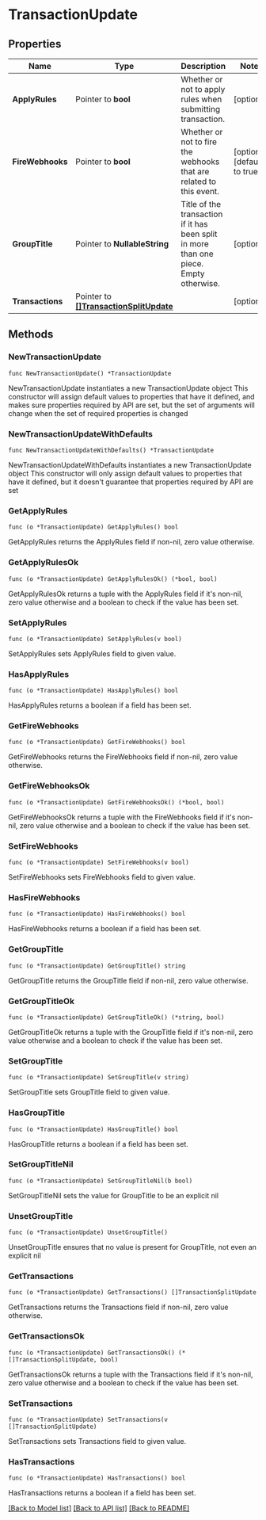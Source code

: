 # TransactionUpdate

## Properties

Name | Type | Description | Notes
------------ | ------------- | ------------- | -------------
**ApplyRules** | Pointer to **bool** | Whether or not to apply rules when submitting transaction. | [optional] 
**FireWebhooks** | Pointer to **bool** | Whether or not to fire the webhooks that are related to this event. | [optional] [default to true]
**GroupTitle** | Pointer to **NullableString** | Title of the transaction if it has been split in more than one piece. Empty otherwise. | [optional] 
**Transactions** | Pointer to [**[]TransactionSplitUpdate**](TransactionSplitUpdate.md) |  | [optional] 

## Methods

### NewTransactionUpdate

`func NewTransactionUpdate() *TransactionUpdate`

NewTransactionUpdate instantiates a new TransactionUpdate object
This constructor will assign default values to properties that have it defined,
and makes sure properties required by API are set, but the set of arguments
will change when the set of required properties is changed

### NewTransactionUpdateWithDefaults

`func NewTransactionUpdateWithDefaults() *TransactionUpdate`

NewTransactionUpdateWithDefaults instantiates a new TransactionUpdate object
This constructor will only assign default values to properties that have it defined,
but it doesn't guarantee that properties required by API are set

### GetApplyRules

`func (o *TransactionUpdate) GetApplyRules() bool`

GetApplyRules returns the ApplyRules field if non-nil, zero value otherwise.

### GetApplyRulesOk

`func (o *TransactionUpdate) GetApplyRulesOk() (*bool, bool)`

GetApplyRulesOk returns a tuple with the ApplyRules field if it's non-nil, zero value otherwise
and a boolean to check if the value has been set.

### SetApplyRules

`func (o *TransactionUpdate) SetApplyRules(v bool)`

SetApplyRules sets ApplyRules field to given value.

### HasApplyRules

`func (o *TransactionUpdate) HasApplyRules() bool`

HasApplyRules returns a boolean if a field has been set.

### GetFireWebhooks

`func (o *TransactionUpdate) GetFireWebhooks() bool`

GetFireWebhooks returns the FireWebhooks field if non-nil, zero value otherwise.

### GetFireWebhooksOk

`func (o *TransactionUpdate) GetFireWebhooksOk() (*bool, bool)`

GetFireWebhooksOk returns a tuple with the FireWebhooks field if it's non-nil, zero value otherwise
and a boolean to check if the value has been set.

### SetFireWebhooks

`func (o *TransactionUpdate) SetFireWebhooks(v bool)`

SetFireWebhooks sets FireWebhooks field to given value.

### HasFireWebhooks

`func (o *TransactionUpdate) HasFireWebhooks() bool`

HasFireWebhooks returns a boolean if a field has been set.

### GetGroupTitle

`func (o *TransactionUpdate) GetGroupTitle() string`

GetGroupTitle returns the GroupTitle field if non-nil, zero value otherwise.

### GetGroupTitleOk

`func (o *TransactionUpdate) GetGroupTitleOk() (*string, bool)`

GetGroupTitleOk returns a tuple with the GroupTitle field if it's non-nil, zero value otherwise
and a boolean to check if the value has been set.

### SetGroupTitle

`func (o *TransactionUpdate) SetGroupTitle(v string)`

SetGroupTitle sets GroupTitle field to given value.

### HasGroupTitle

`func (o *TransactionUpdate) HasGroupTitle() bool`

HasGroupTitle returns a boolean if a field has been set.

### SetGroupTitleNil

`func (o *TransactionUpdate) SetGroupTitleNil(b bool)`

 SetGroupTitleNil sets the value for GroupTitle to be an explicit nil

### UnsetGroupTitle
`func (o *TransactionUpdate) UnsetGroupTitle()`

UnsetGroupTitle ensures that no value is present for GroupTitle, not even an explicit nil
### GetTransactions

`func (o *TransactionUpdate) GetTransactions() []TransactionSplitUpdate`

GetTransactions returns the Transactions field if non-nil, zero value otherwise.

### GetTransactionsOk

`func (o *TransactionUpdate) GetTransactionsOk() (*[]TransactionSplitUpdate, bool)`

GetTransactionsOk returns a tuple with the Transactions field if it's non-nil, zero value otherwise
and a boolean to check if the value has been set.

### SetTransactions

`func (o *TransactionUpdate) SetTransactions(v []TransactionSplitUpdate)`

SetTransactions sets Transactions field to given value.

### HasTransactions

`func (o *TransactionUpdate) HasTransactions() bool`

HasTransactions returns a boolean if a field has been set.


[[Back to Model list]](../README.md#documentation-for-models) [[Back to API list]](../README.md#documentation-for-api-endpoints) [[Back to README]](../README.md)


